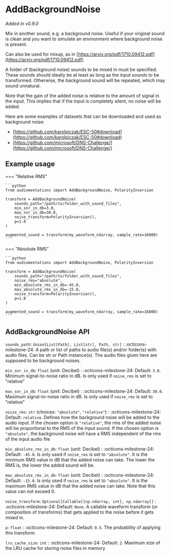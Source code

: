 # AddBackgroundNoise

_Added in v0.9.0_

Mix in another sound, e.g. a background noise. Useful if your original sound is clean and
you want to simulate an environment where background noise is present.

Can also be used for mixup, as in [https://arxiv.org/pdf/1710.09412.pdf](https://arxiv.org/pdf/1710.09412.pdf)

A folder of (background noise) sounds to be mixed in must be specified. These sounds should
ideally be at least as long as the input sounds to be transformed. Otherwise, the background
sound will be repeated, which may sound unnatural.

Note that the gain of the added noise is relative to the amount of signal in the input. This
implies that if the input is completely silent, no noise will be added.

Here are some examples of datasets that can be downloaded and used as background noise:

* [https://github.com/karolpiczak/ESC-50#download](https://github.com/karolpiczak/ESC-50#download)
* [https://github.com/microsoft/DNS-Challenge/](https://github.com/microsoft/DNS-Challenge/)

## Example usage


=== "Relative RMS"

    ```python
    from audiomentations import AddBackgroundNoise, PolarityInversion
    
    transform = AddBackgroundNoise(
        sounds_path="/path/to/folder_with_sound_files",
        min_snr_in_db=3.0,
        max_snr_in_db=30.0,
        noise_transform=PolarityInversion(),
        p=1.0
    )
    
    augmented_sound = transform(my_waveform_ndarray, sample_rate=16000)
    ```

=== "Absolute RMS"

    ```python
    from audiomentations import AddBackgroundNoise, PolarityInversion
    
    transform = AddBackgroundNoise(
        sounds_path="/path/to/folder_with_sound_files",
        noise_rms="absolute",
        min_absolute_rms_in_db=-45.0,
        max_absolute_rms_in_db=-15.0,
        noise_transform=PolarityInversion(),
        p=1.0
    )
    
    augmented_sound = transform(my_waveform_ndarray, sample_rate=16000)
    ```

## AddBackgroundNoise API

`sounds_path`: `Union[List[Path], List[str], Path, str]`
:   :octicons-milestone-24: A path or list of paths to audio file(s) and/or folder(s)
    with audio files. Can be str or Path instance(s). The audio files given here are
    supposed to be background noises.

`min_snr_in_db`: `float` (unit: Decibel)
:   :octicons-milestone-24: Default: `3.0`. Minimum signal-to-noise ratio in dB. Is only
    used if `noise_rms` is set to "relative"

`max_snr_in_db`: `float` (unit: Decibel)
:   :octicons-milestone-24: Default: `30.0`. Maximum signal-to-noise ratio in dB. Is
    only used if `noise_rms` is set to "relative"

`noise_rms`: `str` (choices: `"absolute"`, `"relative"`)
:   :octicons-milestone-24: Default: `relative`. Defines how the background noise will
    be added to the audio input. If the chosen option is `"relative"`, the rms of the
    added noise will be proportional to the RMS of the input sound. If the chosen option
    is `"absolute"`, the background noise will have a RMS independent of the rms of the
    input audio file

`min_absolute_rms_in_db`: `float` (unit: Decibel)
:   :octicons-milestone-24: Default: `-45.0`. Is only used if `noise_rms` is set to
    `"absolute"`. It is the minimum RMS value in dB that the added noise can take. The
    lower the RMS is, the lower the added sound will be.

`max_absolute_rms_in_db`: `float` (unit: Decibel)
:   :octicons-milestone-24: Default: `-15.0`. Is only used if `noise_rms` is set to
    `"absolute"`. It is the maximum RMS value in dB that the added noise can take. Note
    that this value can not exceed 0.

`noise_transform`: `Optional[Callable[[np.ndarray, int], np.ndarray]]`
:   :octicons-milestone-24: Default: `None`. A callable waveform transform (or
    composition of transforms) that gets applied to the noise before it gets mixed in.

`p`: `float`
:   :octicons-milestone-24: Default: `0.5`. The probability of applying this transform.

`lru_cache_size`: `int`
:   :octicons-milestone-24: Default: `2`. Maximum size of the LRU cache for storing noise files in memory
